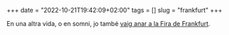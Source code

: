 +++
date = "2022-10-21T19:42:09+02:00"
tags = []
slug = "frankfurt"
+++

En una altra vida, o en somni, jo també [vaig anar a la Fira de Frankfurt](/contes/unicorns/unicorns15/).